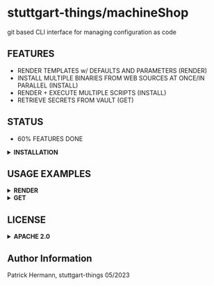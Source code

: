 # stuttgart-things/machineShop

git based CLI interface for managing configuration as code

## FEATURES
* RENDER TEMPLATES w/ DEFAULTS AND PARAMETERS (RENDER)
* INSTALL MULTIPLE BINARIES FROM WEB SOURCES AT ONCE/IN PARALLEL (INSTALL)
* RENDER + EXECUTE MULTIPLE SCRIPTS (INSTALL)
* RETRIEVE SECRETS FROM VAULT (GET)

## STATUS
* 60% FEATURES DONE 

<details><summary><b>INSTALLATION</b></summary>

```bash
# LINUX x86_64
VERSION=0.1.48
wget https://github.com/stuttgart-things/machineShop/releases/download/${VERSION}/machineShop_Linux_x86_64.tar.gz
tar xvfz machineShop_Linux_x86_64.tar.gz
sudo mv machineShop /usr/bin/machineShop
rm -rf LICENSE README.md
sudo chmod +x /usr/bin/machineShop
machineShop version
```

</details>


## USAGE EXAMPLES

<details><summary><b>RENDER</b></summary>

```bash
machineShop render --source git \
--git https://github.com/stuttgart-things/stuttgart-things.git \
--defaults packer/environments/labul-vsphere.yaml \
--template packer/os/ubuntu23.hcl \
--output stdout
```

</details>

<details><summary><b>GET</b></summary>

### REQUIREMENT: VAULT APPROLE EXPORTS
```bash
export VAULT_NAMESPACE=root
export VAULT_ROLE_ID=1d42d7e7-8c14-e5f9-801d-b3ecef416616
export VAULT_SECRET_ID=623c991f-dd76-c437-2723-bb2ef5b02d87
export VAULT_ADDR=https://≤VAULT_ADDR>[:8200]
```

### GET SECRET VALUE BY PATH
```
machineShop get --path apps/data/scr:password | tail -n +8

machineShop get --path apps/data/scr:password --output file --destination /tmp/password.txt

machineShop get --path kubeconfigs/data/dev21:kubeconfig --output file --destination /tmp/dev211 --b64 true
```

</details>

## LICENSE

<details><summary><b>APACHE 2.0</b></summary>

Copyright 2023 patrick hermann.

Licensed under the Apache License, Version 2.0 (the "License");
you may not use this file except in compliance with the License.
You may obtain a copy of the License at

    http://www.apache.org/licenses/LICENSE-2.0

Unless required by applicable law or agreed to in writing, software
distributed under the License is distributed on an "AS IS" BASIS,
WITHOUT WARRANTIES OR CONDITIONS OF ANY KIND, either express or implied.
See the License for the specific language governing permissions and
limitations under the License.

</details>

Author Information
------------------
Patrick Hermann, stuttgart-things 05/2023

